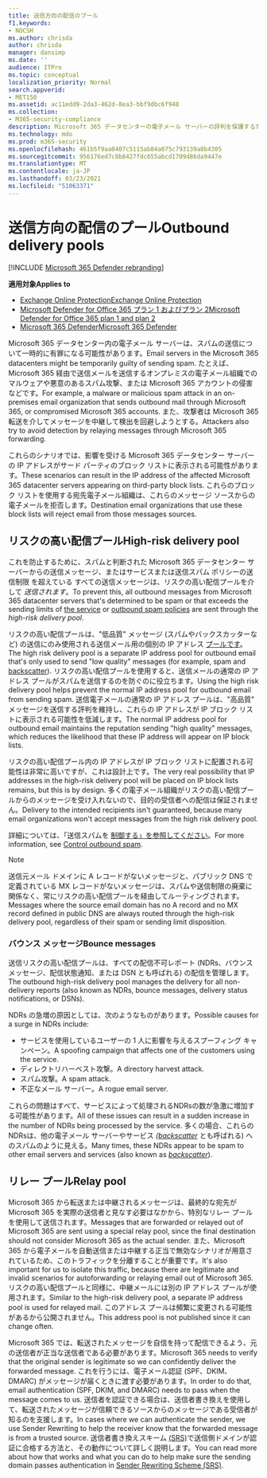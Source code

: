 ```yaml
---
title: 送信方向の配信のプール
f1.keywords:
- NOCSH
ms.author: chrisda
author: chrisda
manager: dansimp
ms.date: ''
audience: ITPro
ms.topic: conceptual
localization_priority: Normal
search.appverid:
- MET150
ms.assetid: ac11edd9-2da3-462d-8ea3-bbf9dbc6f948
ms.collection:
- M365-security-compliance
description: Microsoft 365 データセンターの電子メール サーバーの評判を保護するために、配信プールがどのように使用されるのかについて説明します。
ms.technology: mdo
ms.prod: m365-security
ms.openlocfilehash: 461b5f9aa0407c5115ab84a075c793139a8b4305
ms.sourcegitcommit: 956176ed7c8b8427fdc655abcd1709d86da9447e
ms.translationtype: MT
ms.contentlocale: ja-JP
ms.lasthandoff: 03/23/2021
ms.locfileid: "51063371"
---
```

# <a name="outbound-delivery-pools"></a><span data-ttu-id="e2cfa-103">送信方向の配信のプール</span><span class="sxs-lookup"><span data-stu-id="e2cfa-103">Outbound delivery pools</span></span>

[!INCLUDE [Microsoft 365 Defender rebranding](../includes/microsoft-defender-for-office.md)]

<span data-ttu-id="e2cfa-104">**適用対象**</span><span class="sxs-lookup"><span data-stu-id="e2cfa-104">**Applies to**</span></span>
- [<span data-ttu-id="e2cfa-105">Exchange Online Protection</span><span class="sxs-lookup"><span data-stu-id="e2cfa-105">Exchange Online Protection</span></span>](exchange-online-protection-overview.md)
- [<span data-ttu-id="e2cfa-106">Microsoft Defender for Office 365 プラン 1 およびプラン 2</span><span class="sxs-lookup"><span data-stu-id="e2cfa-106">Microsoft Defender for Office 365 plan 1 and plan 2</span></span>](defender-for-office-365.md)
- [<span data-ttu-id="e2cfa-107">Microsoft 365 Defender</span><span class="sxs-lookup"><span data-stu-id="e2cfa-107">Microsoft 365 Defender</span></span>](../defender/microsoft-365-defender.md)

<span data-ttu-id="e2cfa-108">Microsoft 365 データセンター内の電子メール サーバーは、スパムの送信について一時的に有罪になる可能性があります。</span><span class="sxs-lookup"><span data-stu-id="e2cfa-108">Email servers in the Microsoft 365 datacenters might be temporarily guilty of sending spam.</span></span> <span data-ttu-id="e2cfa-109">たとえば、Microsoft 365 経由で送信メールを送信するオンプレミスの電子メール組織でのマルウェアや悪意のあるスパム攻撃、または Microsoft 365 アカウントの侵害などです。</span><span class="sxs-lookup"><span data-stu-id="e2cfa-109">For example, a malware or malicious spam attack in an on-premises email organization that sends outbound mail through Microsoft 365, or compromised Microsoft 365 accounts.</span></span> <span data-ttu-id="e2cfa-110">また、攻撃者は Microsoft 365 転送を介してメッセージを中継して検出を回避しようとする。</span><span class="sxs-lookup"><span data-stu-id="e2cfa-110">Attackers also try to avoid detection by relaying messages through Microsoft 365 forwarding.</span></span>

<span data-ttu-id="e2cfa-111">これらのシナリオでは、影響を受ける Microsoft 365 データセンター サーバーの IP アドレスがサード パーティのブロック リストに表示される可能性があります。</span><span class="sxs-lookup"><span data-stu-id="e2cfa-111">These scenarios can result in the IP address of the affected Microsoft 365 datacenter servers appearing on third-party block lists.</span></span> <span data-ttu-id="e2cfa-112">これらのブロック リストを使用する宛先電子メール組織は、これらのメッセージ ソースからの電子メールを拒否します。</span><span class="sxs-lookup"><span data-stu-id="e2cfa-112">Destination email organizations that use these block lists will reject email from those messages sources.</span></span>

## <a name="high-risk-delivery-pool"></a><span data-ttu-id="e2cfa-113">リスクの高い配信プール</span><span class="sxs-lookup"><span data-stu-id="e2cfa-113">High-risk delivery pool</span></span>
<span data-ttu-id="e2cfa-114">これを防止するために、スパムと判断された Microsoft 365 データセンター サーバーからの送信メッセージ、またはサービスまたは送信スパム ポリシーの送信制限 [](/office365/servicedescriptions/exchange-online-service-description/exchange-online-limits#sending-limits-across-office-365-options)を超えている [](configure-the-outbound-spam-policy.md)すべての送信メッセージは、リスクの高い配信プールを介して _送信されます_。</span><span class="sxs-lookup"><span data-stu-id="e2cfa-114">To prevent this, all outbound messages from Microsoft 365 datacenter servers that's determined to be spam or that exceeds the sending limits of [the service](/office365/servicedescriptions/exchange-online-service-description/exchange-online-limits#sending-limits-across-office-365-options) or [outbound spam policies](configure-the-outbound-spam-policy.md) are sent through the _high-risk delivery pool_.</span></span>

<span data-ttu-id="e2cfa-115">リスクの高い配信プールは、"低品質" メッセージ (スパムやバックスカッターなど) の送信にのみ使用される送信メール用の個別の IP アドレス [プールです](backscatter-messages-and-eop.md)。</span><span class="sxs-lookup"><span data-stu-id="e2cfa-115">The high risk delivery pool is a separate IP address pool for outbound email that's only used to send "low quality" messages (for example, spam and [backscatter](backscatter-messages-and-eop.md)).</span></span> <span data-ttu-id="e2cfa-116">リスクの高い配信プールを使用すると、送信メールの通常の IP アドレス プールがスパムを送信するのを防ぐのに役立ちます。</span><span class="sxs-lookup"><span data-stu-id="e2cfa-116">Using the high risk delivery pool helps prevent the normal IP address pool for outbound email from sending spam.</span></span> <span data-ttu-id="e2cfa-117">送信電子メールの通常の IP アドレス プールは、"高品質" メッセージを送信する評判を維持し、これらの IP アドレスが IP ブロック リストに表示される可能性を低減します。</span><span class="sxs-lookup"><span data-stu-id="e2cfa-117">The normal IP address pool for outbound email maintains the reputation sending "high quality" messages, which reduces the likelihood that these IP address will appear on IP block lists.</span></span>

<span data-ttu-id="e2cfa-118">リスクの高い配信プール内の IP アドレスが IP ブロック リストに配置される可能性は非常に高いですが、これは設計上です。</span><span class="sxs-lookup"><span data-stu-id="e2cfa-118">The very real possibility that IP addresses in the high-risk delivery pool will be placed on IP block lists remains, but this is by design.</span></span> <span data-ttu-id="e2cfa-119">多くの電子メール組織がリスクの高い配信プールからのメッセージを受け入れないので、目的の受信者への配信は保証されません。</span><span class="sxs-lookup"><span data-stu-id="e2cfa-119">Delivery to the intended recipients isn't guaranteed, because many email organizations won't accept messages from the high risk delivery pool.</span></span>

<span data-ttu-id="e2cfa-120">詳細については、「送信スパムを [制御する」を参照してください](outbound-spam-controls.md)。</span><span class="sxs-lookup"><span data-stu-id="e2cfa-120">For more information, see [Control outbound spam](outbound-spam-controls.md).</span></span>

> [!NOTE]
> <span data-ttu-id="e2cfa-121">送信元メール ドメインに A レコードがないメッセージと、パブリック DNS で定義されている MX レコードがないメッセージは、スパムや送信制限の廃棄に関係なく、常にリスクの高い配信プールを経由してルーティングされます。</span><span class="sxs-lookup"><span data-stu-id="e2cfa-121">Messages where the source email domain has no A record and no MX record defined in public DNS are always routed through the high-risk delivery pool, regardless of their spam or sending limit disposition.</span></span>

### <a name="bounce-messages"></a><span data-ttu-id="e2cfa-122">バウンス メッセージ</span><span class="sxs-lookup"><span data-stu-id="e2cfa-122">Bounce messages</span></span>

<span data-ttu-id="e2cfa-123">送信リスクの高い配信プールは、すべての配信不可レポート (NDRs、バウンス メッセージ、配信状態通知、または DSN とも呼ばれる) の配信を管理します。</span><span class="sxs-lookup"><span data-stu-id="e2cfa-123">The outbound high-risk delivery pool manages the delivery for all non-delivery reports (also known as NDRs, bounce messages, delivery status notifications, or DSNs).</span></span>

<span data-ttu-id="e2cfa-124">NDRs の急増の原因としては、次のようなものがあります。</span><span class="sxs-lookup"><span data-stu-id="e2cfa-124">Possible causes for a surge in NDRs include:</span></span>

- <span data-ttu-id="e2cfa-125">サービスを使用しているユーザーの 1 人に影響を与えるスプーフィング キャンペーン。</span><span class="sxs-lookup"><span data-stu-id="e2cfa-125">A spoofing campaign that affects one of the customers using the service.</span></span>
- <span data-ttu-id="e2cfa-126">ディレクトリハーベスト攻撃。</span><span class="sxs-lookup"><span data-stu-id="e2cfa-126">A directory harvest attack.</span></span>
- <span data-ttu-id="e2cfa-127">スパム攻撃。</span><span class="sxs-lookup"><span data-stu-id="e2cfa-127">A spam attack.</span></span>
- <span data-ttu-id="e2cfa-128">不正なメール サーバー。</span><span class="sxs-lookup"><span data-stu-id="e2cfa-128">A rogue email server.</span></span>

<span data-ttu-id="e2cfa-129">これらの問題はすべて、サービスによって処理されるNDRsの数が急激に増加する可能性があります。</span><span class="sxs-lookup"><span data-stu-id="e2cfa-129">All of these issues can result in a sudden increase in the number of NDRs being processed by the service.</span></span> <span data-ttu-id="e2cfa-130">多くの場合、これらのNDRsは、他の電子メール サーバーやサービス _[(backscatter](backscatter-messages-and-eop.md)_ とも呼ばれる) へのスパムのように見える。</span><span class="sxs-lookup"><span data-stu-id="e2cfa-130">Many times, these NDRs appear to be spam to other email servers and services (also known as _[backscatter](backscatter-messages-and-eop.md)_).</span></span>

## <a name="relay-pool"></a><span data-ttu-id="e2cfa-131">リレー プール</span><span class="sxs-lookup"><span data-stu-id="e2cfa-131">Relay pool</span></span>

<span data-ttu-id="e2cfa-132">Microsoft 365 から転送または中継されるメッセージは、最終的な宛先が Microsoft 365 を実際の送信者と見なす必要はなかから、特別なリレー プールを使用して送信されます。</span><span class="sxs-lookup"><span data-stu-id="e2cfa-132">Messages that are forwarded or relayed out of Microsoft 365 are sent using a special relay pool, since the final destination should not consider Microsoft 365 as the actual sender.</span></span> <span data-ttu-id="e2cfa-133">また、Microsoft 365 から電子メールを自動送信または中継する正当で無効なシナリオが用意されているため、このトラフィックを分離することが重要です。</span><span class="sxs-lookup"><span data-stu-id="e2cfa-133">It's also important for us to isolate this traffic, because there are legitimate and invalid scenarios for autoforwarding or relaying email out of Microsoft 365.</span></span> <span data-ttu-id="e2cfa-134">リスクの高い配信プールと同様に、中継メールには別の IP アドレス プールが使用されます。</span><span class="sxs-lookup"><span data-stu-id="e2cfa-134">Similar to the high-risk delivery pool, a separate IP address pool is used for relayed mail.</span></span> <span data-ttu-id="e2cfa-135">このアドレス プールは頻繁に変更される可能性があるから公開されません。</span><span class="sxs-lookup"><span data-stu-id="e2cfa-135">This address pool is not published since it can change often.</span></span>

<span data-ttu-id="e2cfa-136">Microsoft 365 では、転送されたメッセージを自信を持って配信できるよう、元の送信者が正当な送信者である必要があります。</span><span class="sxs-lookup"><span data-stu-id="e2cfa-136">Microsoft 365 needs to verify that the original sender is legitimate so we can confidently deliver the forwarded message.</span></span> <span data-ttu-id="e2cfa-137">これを行うには、電子メール認証 (SPF、DKIM、DMARC) がメッセージが届くときに渡す必要があります。</span><span class="sxs-lookup"><span data-stu-id="e2cfa-137">In order to do that, email authentication (SPF, DKIM, and DMARC) needs to pass when the message comes to us.</span></span> <span data-ttu-id="e2cfa-138">送信者を認証できる場合は、送信者書き換えを使用して、転送されたメッセージが信頼できるソースからのメッセージである受信者が知るのを支援します。</span><span class="sxs-lookup"><span data-stu-id="e2cfa-138">In cases where we can authenticate the sender, we use Sender Rewriting to help the receiver know that the forwarded message is from a trusted source.</span></span> <span data-ttu-id="e2cfa-139">送信者書き換えスキーム [(SRS)](/office365/troubleshoot/antispam/sender-rewriting-scheme)で送信側ドメインが認証に合格する方法と、その動作について詳しく説明します。</span><span class="sxs-lookup"><span data-stu-id="e2cfa-139">You can read more about how that works and what you can do to help make sure the sending domain passes authentication in [Sender Rewriting Scheme (SRS)](/office365/troubleshoot/antispam/sender-rewriting-scheme).</span></span>